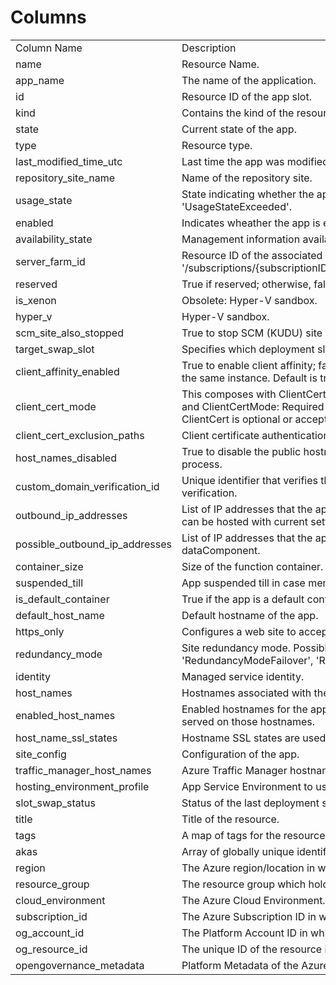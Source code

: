 # Columns  

<table>
	<tr><td>Column Name</td><td>Description</td></tr>
	<tr><td>name</td><td>Resource Name.</td></tr>
	<tr><td>app_name</td><td>The name of the application.</td></tr>
	<tr><td>id</td><td>Resource ID of the app slot.</td></tr>
	<tr><td>kind</td><td>Contains the kind of the resource.</td></tr>
	<tr><td>state</td><td>Current state of the app.</td></tr>
	<tr><td>type</td><td>Resource type.</td></tr>
	<tr><td>last_modified_time_utc</td><td>Last time the app was modified, in UTC.</td></tr>
	<tr><td>repository_site_name</td><td>Name of the repository site.</td></tr>
	<tr><td>usage_state</td><td>State indicating whether the app has exceeded its quota usage. Read-only. Possible values include: &#39;UsageStateNormal&#39;, &#39;UsageStateExceeded&#39;.</td></tr>
	<tr><td>enabled</td><td>Indicates wheather the app is enabled.</td></tr>
	<tr><td>availability_state</td><td>Management information availability state for the app. Possible values include: &#39;Normal&#39;, &#39;Limited&#39;, &#39;DisasterRecoveryMode&#39;.</td></tr>
	<tr><td>server_farm_id</td><td>Resource ID of the associated App Service plan, formatted as: &#39;/subscriptions/{subscriptionID}/resourceGroups/{groupName}/providers/Microsoft.Web/serverfarms/{appServicePlanName}&#39;.</td></tr>
	<tr><td>reserved</td><td>True if reserved; otherwise, false.</td></tr>
	<tr><td>is_xenon</td><td>Obsolete: Hyper-V sandbox.</td></tr>
	<tr><td>hyper_v</td><td>Hyper-V sandbox.</td></tr>
	<tr><td>scm_site_also_stopped</td><td>True to stop SCM (KUDU) site when the app is stopped; otherwise, false. The default is false.</td></tr>
	<tr><td>target_swap_slot</td><td>Specifies which deployment slot this app will swap into.</td></tr>
	<tr><td>client_affinity_enabled</td><td>True to enable client affinity; false to stop sending session affinity cookies, which route client requests in the same session to the same instance. Default is true.</td></tr>
	<tr><td>client_cert_mode</td><td>This composes with ClientCertEnabled setting. ClientCertEnabled: false means ClientCert is ignored. ClientCertEnabled: true and ClientCertMode: Required means ClientCert is required.ClientCertEnabled: true and ClientCertMode: Optional means ClientCert is optional or accepted. Possible values include: &#39;Required&#39;, &#39;Optional&#39;.</td></tr>
	<tr><td>client_cert_exclusion_paths</td><td>Client certificate authentication comma-separated exclusion paths.</td></tr>
	<tr><td>host_names_disabled</td><td>True to disable the public hostnames of the app; otherwise, false. If true, the app is only accessible via API management process.</td></tr>
	<tr><td>custom_domain_verification_id</td><td>Unique identifier that verifies the custom domains assigned to the app. The customer will add this ID to a text record for verification.</td></tr>
	<tr><td>outbound_ip_addresses</td><td>List of IP addresses that the app uses for outbound connections (e.g. database access). Includes VIPs from tenants that site can be hosted with current settings.</td></tr>
	<tr><td>possible_outbound_ip_addresses</td><td>List of IP addresses that the app uses for outbound connections (e.g. database access). Includes VIPs from all tenants except dataComponent.</td></tr>
	<tr><td>container_size</td><td>Size of the function container.</td></tr>
	<tr><td>suspended_till</td><td>App suspended till in case memory-time quota is exceeded.</td></tr>
	<tr><td>is_default_container</td><td>True if the app is a default container; otherwise, false.</td></tr>
	<tr><td>default_host_name</td><td>Default hostname of the app.</td></tr>
	<tr><td>https_only</td><td>Configures a web site to accept only https requests.</td></tr>
	<tr><td>redundancy_mode</td><td>Site redundancy mode. Possible values include: &#39;RedundancyModeNone&#39;, &#39;RedundancyModeManual&#39;, &#39;RedundancyModeFailover&#39;, &#39;RedundancyModeActiveActive&#39;, &#39;RedundancyModeGeoRedundant&#39;.</td></tr>
	<tr><td>identity</td><td>Managed service identity.</td></tr>
	<tr><td>host_names</td><td>Hostnames associated with the app.</td></tr>
	<tr><td>enabled_host_names</td><td>Enabled hostnames for the app. Hostnames need to be assigned (see HostNames) AND enabled. Otherwise, the app is not served on those hostnames.</td></tr>
	<tr><td>host_name_ssl_states</td><td>Hostname SSL states are used to manage the SSL bindings for app&#39;s hostnames.</td></tr>
	<tr><td>site_config</td><td>Configuration of the app.</td></tr>
	<tr><td>traffic_manager_host_names</td><td>Azure Traffic Manager hostnames associated with the app.</td></tr>
	<tr><td>hosting_environment_profile</td><td>App Service Environment to use for the app.</td></tr>
	<tr><td>slot_swap_status</td><td>Status of the last deployment slot swap operation.</td></tr>
	<tr><td>title</td><td>Title of the resource.</td></tr>
	<tr><td>tags</td><td>A map of tags for the resource.</td></tr>
	<tr><td>akas</td><td>Array of globally unique identifier strings (also known as) for the resource.</td></tr>
	<tr><td>region</td><td>The Azure region/location in which the resource is located.</td></tr>
	<tr><td>resource_group</td><td>The resource group which holds this resource.</td></tr>
	<tr><td>cloud_environment</td><td>The Azure Cloud Environment.</td></tr>
	<tr><td>subscription_id</td><td>The Azure Subscription ID in which the resource is located.</td></tr>
	<tr><td>og_account_id</td><td>The Platform Account ID in which the resource is located.</td></tr>
	<tr><td>og_resource_id</td><td>The unique ID of the resource in OG.</td></tr>
	<tr><td>opengovernance_metadata</td><td>Platform Metadata of the Azure resource.</td></tr>
</table>